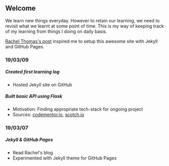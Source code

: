 ## Welcome

We learn new things everyday. However to retain our learning, we need to revisit what we learnt at some point of time. This is my way of keeping track of my learning from things I doing on daily basis.

[Rachel Thomas's post](https://medium.com/@racheltho/why-you-yes-you-should-blog-7d2544ac1045) inspired me to setup this awesome site with Jekyll and GitHub Pages.

### 19/03/09

##### Created first learning log
-  Hosted Jekyll site on GitHub
##### Built basic API using Flask
-  Motivation: Finding appropriate tech-stack for ongoing project
-  Sources: [codementor.io](https://www.codementor.io/sagaragarwal94/building-a-basic-restful-api-in-python-58k02xsiq), [scotch.io](https://scotch.io/bar-talk/processing-incoming-request-data-in-flask)

### 19/03/07

##### Jekyll & GitHub Pages
-  Read Rachel's blog
-  Experimented with Jekyll theme for GitHub Pages
